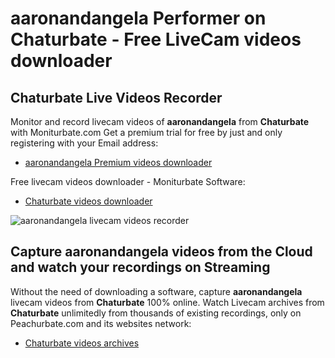 # aaronandangela Performer on Chaturbate - Free LiveCam videos downloader

## Chaturbate Live Videos Recorder

Monitor and record livecam videos of **aaronandangela** from **Chaturbate** with Moniturbate.com
Get a premium trial for free by just and only registering with your Email address:
* [aaronandangela Premium videos downloader](https://moniturbate.com/request-demo-licence-key.html)

Free livecam videos downloader - Moniturbate Software:
* [Chaturbate videos downloader](https://moniturbate.com/moniturbate-download-software.html)

![aaronandangela livecam videos recorder](https://peachurnet.com/templates/moniturbate-software.png)


## Capture aaronandangela videos from the Cloud and watch your recordings on Streaming

Without the need of downloading a software, capture **aaronandangela** livecam videos from **Chaturbate** 100% online.
Watch Livecam archives from **Chaturbate** unlimitedly from thousands of existing recordings, only on Peachurbate.com and its websites network:
* [Chaturbate videos archives](https://peachurnet.com/)